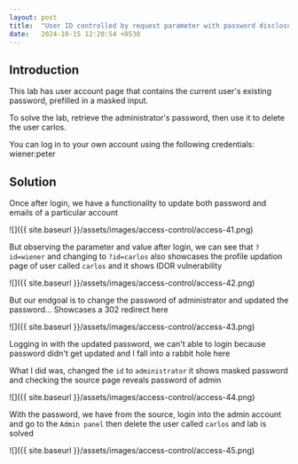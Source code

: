 ```yaml
---
layout: post
title:  "User ID controlled by request parameter with password disclosure"
date:   2024-10-15 12:20:54 +0530
---
```


## Introduction

This lab has user account page that contains the current user's existing password, prefilled in a masked input.

To solve the lab, retrieve the administrator's password, then use it to delete the user carlos.

You can log in to your own account using the following credentials: wiener:peter 

## Solution

Once after login, we have a functionality to update both password and emails of a particular account 

![]({{ site.baseurl }}/assets/images/access-control/access-41.png)

But observing the parameter and value after login, we can see that `?id=wiener` and changing to `?id=carlos` also showcases the profile updation page of user called `carlos` and it shows IDOR vulnerability 

![]({{ site.baseurl }}/assets/images/access-control/access-42.png)

But our endgoal is to change the password of administrator and updated the password... Showcases a 302 redirect here

![]({{ site.baseurl }}/assets/images/access-control/access-43.png)

Logging in with the updated password, we can't able to login because password didn't get updated and I fall into a rabbit hole here 

What I did was, changed the `id` to `administrator` it shows masked password and checking the source page reveals password of admin

![]({{ site.baseurl }}/assets/images/access-control/access-44.png)

With the password, we have from the source, login into the admin account and go to the `Admin panel` then delete the user called `carlos` and lab is solved 

![]({{ site.baseurl }}/assets/images/access-control/access-45.png)